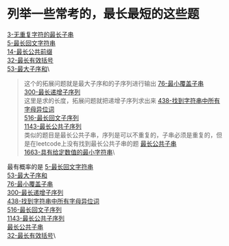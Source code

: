 # 列举一些常考的，最长最短的这些题

[3-无重复字符的最长子串](../solutions/3-无重复字符的最长子串.md)\
[5-最长回文字符串](../solutions/5-最长回文字符串.md)\
[14-最长公共前缀](../solutions/14-最长公共前缀.md)\
[32-最长有效括号](../solutions/32-最长有效括号.md)\
[53-最大子序和](../solutions/53-最大子序和.md)\
> 这个的拓展问题就是最大子序和的子序列进行输出
[76-最小覆盖子串](../solutions/76-最小覆盖子串.md)\
[300-最长递增子序列](../solutions/300-最长递增子序列.md)\
> 这里是求的长度，拓展问题就把递增子序列求出来
[438-找到字符串中所有字母异位词](../solutions/438-找到字符串中所有字母异位词.md)\
[516-最长回文子序列](../solutions/516-最长回文子序列.md)\
[1143-最长公共子序列](../solutions/1143-最长公共子序列.md)\
> 类似的题目是最长公共子串，序列是可以不重复的，子串必须是重复的，但是在leetcode上没有找到最长公共子串的题
[最长公共子串](../solutions/最长公共子串.md)\
[1663-具有给定数值的最小字符串](../solutions/1663-具有给定数值的最小字符串.md)\

最有概率的是
[5-最长回文字符串](../solutions/5-最长回文字符串.md)\
[53-最大子序和](../solutions/53-最大子序和.md)\
[76-最小覆盖子串](../solutions/76-最小覆盖子串.md)\
[300-最长递增子序列](../solutions/300-最长递增子序列.md)\
[438-找到字符串中所有字母异位词](../solutions/438-找到字符串中所有字母异位词.md)\
[516-最长回文子序列](../solutions/516-最长回文子序列.md)\
[1143-最长公共子序列](../solutions/1143-最长公共子序列.md)\
[最长公共子串](../solutions/最长公共子串.md)\
[32-最长有效括号](../solutions/32-最长有效括号.md)\